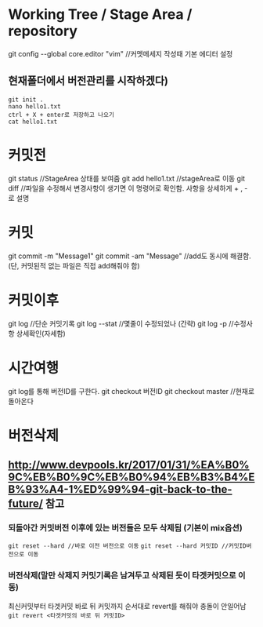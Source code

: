# Working Tree / Stage Area / repository

git config --global core.editor "vim" //커멧메세지 작성때 기본 에디터 설정

## 현재폴더에서 버전관리를 시작하겠다)
~~~
git init .
nano hello1.txt
ctrl + X + enter로 저장하고 나오기
cat hello1.txt
~~~

# 커밋전
git status //StageArea 상태를 보여줌
git add hello1.txt //stageArea로 이동
git diff //파일을 수정해서 변경사항이 생기면 이 명령어로 확인함. 사항을 상세하게 + , - 로 설명

# 커밋
git commit -m "Message1"
git commit -am "Message" //add도 동시에 해결함.(단, 커밋된적 없는 파일은 직접 add해줘야 함)

# 커밋이후
git log //단순 커밋기록
git log --stat //몇줄이 수정되었나 (간략)
git log -p //수정사항 상세확인(자세함)

# 시간여행
git log를 통해 버전ID를 구한다.
git checkout 버전ID
git checkout master //현재로 돌아온다

# 버전삭제
## http://www.devpools.kr/2017/01/31/%EA%B0%9C%EB%B0%9C%EB%B0%94%EB%B3%B4%EB%93%A4-1%ED%99%94-git-back-to-the-future/ 참고
### 되돌아간 커밋버전 이후에 있는 버전들은 모두 삭제됨 (기본이 mix옵션)
```git reset --hard //바로 이전 버전으로 이동```
```git reset --hard 커밋ID //커밋ID버전으로 이동```

### 버전삭제(말만 삭제지 커밋기록은 남겨두고 삭제된 듯이 타겟커밋으로 이동)
최신커밋부터 타겟커밋 바로 뒤 커밋까지 순서대로 revert를 해줘야 충돌이 안일어남
```git revert <타겟커밋의 바로 뒤 커밋ID>```


